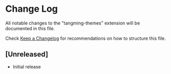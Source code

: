 # Change Log
All notable changes to the "tangming-themes" extension will be documented in this file.

Check [Keep a Changelog](http://keepachangelog.com/) for recommendations on how to structure this file.

## [Unreleased]
- Initial release
